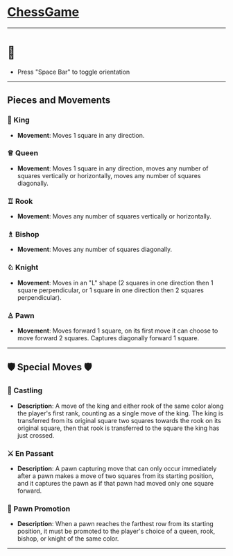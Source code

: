 # [ChessGame](https://3mptyspac3.github.io/ChessGame/)
---

# 🧾
- Press "Space Bar" to toggle orientation 
 
---

##  Pieces and Movements 

### 👑 King
- **Movement**: Moves 1 square in any direction.

### ♕ Queen
- **Movement**: Moves 1 square in any direction, moves any number of squares vertically or horizontally, moves any number of squares diagonally.

### ♖ Rook
- **Movement**: Moves any number of squares vertically or horizontally.

### ♗ Bishop
- **Movement**: Moves any number of squares diagonally.

### ♘ Knight
- **Movement**: Moves in an "L" shape (2 squares in one direction then 1 square perpendicular, or 1 square in one direction then 2 squares perpendicular).

### ♙ Pawn
- **Movement**: Moves forward 1 square, on its first move it can choose to move forward 2 squares. Captures diagonally forward 1 square.

---

## 🛡️ Special Moves 🛡️

### 🏰 Castling
- **Description**: A move of the king and either rook of the same color along the player's first rank, counting as a single move of the king. The king is transferred from its original square two squares towards the rook on its original square, then that rook is transferred to the square the king has just crossed.

### ⚔️ En Passant
- **Description**: A pawn capturing move that can only occur immediately after a pawn makes a move of two squares from its starting position, and it captures the pawn as if that pawn had moved only one square forward.

### 💸 Pawn Promotion
- **Description**: When a pawn reaches the farthest row from its starting position, it must be promoted to the player's choice of a queen, rook, bishop, or knight of the same color.

---

